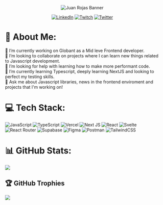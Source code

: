 <div align="center">
<img src="https://user-images.githubusercontent.com/30534965/194168519-be5a9795-c3b7-44cd-8dd6-8dac6031651f.png" alt="Juan Rojas Banner"/>

[![LinkedIn](https://img.shields.io/badge/LinkedIn-%230077B5.svg?logo=linkedin&logoColor=white)](https://linkedin.com/in/https://www.linkedin.com/in/davidr2998/) [![Twitch](https://img.shields.io/badge/Twitch-%239146FF.svg?logo=Twitch&logoColor=white)](https://twitch.tv/tmchein) [![Twitter](https://img.shields.io/badge/Twitter-%231DA1F2.svg?logo=Twitter&logoColor=white)](https://twitter.com/tmchein) 
</div>

# 💫 About Me:
🔭 I’m currently working on Globant as a Mid leve Frontend developer.<br>👯 I’m looking to collaborate on projects where I can learn new things related to Javascript development.<br>🤝 I’m looking for help with learning how to make more performant code.<br>🌱 I’m currently learning Typescript, deeply learning NextJS and looking to perfect my testing skills.<br>💬 Ask me about Javascript libraries, news in the frontend enviroment and projects that I'm working on!<br>

# 💻 Tech Stack:
![JavaScript](https://img.shields.io/badge/javascript-%23323330.svg?style=for-the-badge&logo=javascript&logoColor=%23F7DF1E) ![TypeScript](https://img.shields.io/badge/typescript-%23007ACC.svg?style=for-the-badge&logo=typescript&logoColor=white) ![Vercel](https://img.shields.io/badge/vercel-%23000000.svg?style=for-the-badge&logo=vercel&logoColor=white) ![Next JS](https://img.shields.io/badge/Next-black?style=for-the-badge&logo=next.js&logoColor=white) ![React](https://img.shields.io/badge/react-%2320232a.svg?style=for-the-badge&logo=react&logoColor=%2361DAFB) ![Svelte](https://img.shields.io/badge/svelte-%23f1413d.svg?style=for-the-badge&logo=svelte&logoColor=white) ![React Router](https://img.shields.io/badge/React_Router-CA4245?style=for-the-badge&logo=react-router&logoColor=white) 	![Supabase](https://img.shields.io/badge/Supabase-3ECF8E?style=for-the-badge&logo=supabase&logoColor=white) 	![Figma](https://img.shields.io/badge/figma-%23F24E1E.svg?style=for-the-badge&logo=figma&logoColor=white) ![Postman](https://img.shields.io/badge/Postman-FF6C37?style=for-the-badge&logo=postman&logoColor=white) ![TailwindCSS](https://img.shields.io/badge/tailwindcss-%2338B2AC.svg?style=for-the-badge&logo=tailwind-css&logoColor=white)
# 📊 GitHub Stats:
![](https://github-readme-streak-stats.herokuapp.com/?user=davidr2998&theme=dark&hide_border=false)<br/>

## 🏆 GitHub Trophies
![](https://github-profile-trophy.vercel.app/?username=davidr2998&theme=onedark&no-frame=false&no-bg=true&margin-w=4)
